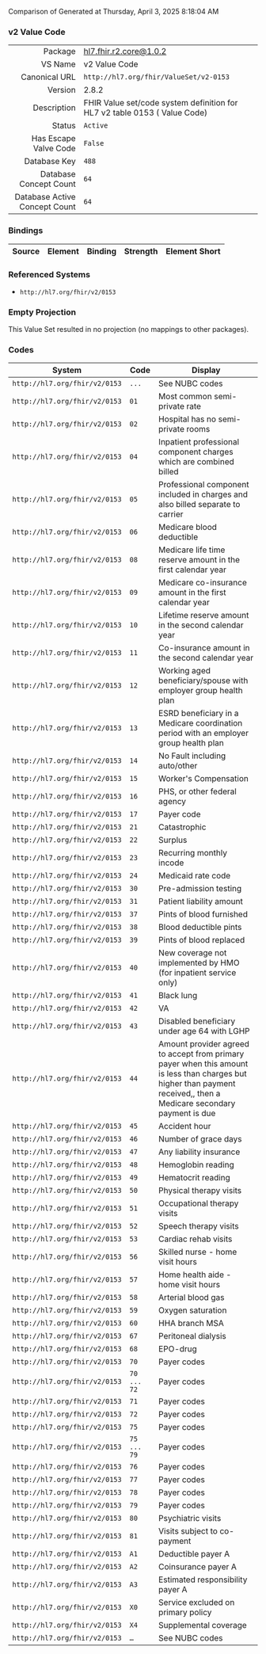 Comparison of 
Generated at Thursday, April 3, 2025 8:18:04 AM

### v2 Value Code

|      |     |
| ---: | --- |
| Package | hl7.fhir.r2.core@1.0.2 |
| VS Name | v2 Value Code |
| Canonical URL | `http://hl7.org/fhir/ValueSet/v2-0153` |
| Version | 2.8.2 |
| Description | FHIR Value set/code system definition for HL7 v2 table 0153 ( Value Code) |
| Status | `Active` |
| Has Escape Valve Code | `False` |
| Database Key | `488` |
| Database Concept Count | `64` |
| Database Active Concept Count | `64` |
### Bindings

| Source | Element | Binding | Strength | Element Short |
| ------ | ------- | ------- | -------- | ------------- |

### Referenced Systems

* `http://hl7.org/fhir/v2/0153`
### Empty Projection

This Value Set resulted in no projection (no mappings to other packages).

### Codes

| System | Code | Display |
| ------ | ---- | ------- |
| `http://hl7.org/fhir/v2/0153` | `...` | See NUBC codes |
| `http://hl7.org/fhir/v2/0153` | `01` | Most common semi-private rate |
| `http://hl7.org/fhir/v2/0153` | `02` | Hospital has no semi-private rooms |
| `http://hl7.org/fhir/v2/0153` | `04` | Inpatient professional component charges which are combined billed |
| `http://hl7.org/fhir/v2/0153` | `05` | Professional component included in charges and also billed separate to carrier |
| `http://hl7.org/fhir/v2/0153` | `06` | Medicare blood deductible |
| `http://hl7.org/fhir/v2/0153` | `08` | Medicare life time reserve amount in the first calendar year |
| `http://hl7.org/fhir/v2/0153` | `09` | Medicare co-insurance amount in the first calendar year |
| `http://hl7.org/fhir/v2/0153` | `10` | Lifetime reserve amount in the second calendar year |
| `http://hl7.org/fhir/v2/0153` | `11` | Co-insurance amount in the second calendar year |
| `http://hl7.org/fhir/v2/0153` | `12` | Working aged beneficiary/spouse with employer group health plan |
| `http://hl7.org/fhir/v2/0153` | `13` | ESRD beneficiary in a Medicare coordination period with an employer group health plan |
| `http://hl7.org/fhir/v2/0153` | `14` | No Fault including auto/other |
| `http://hl7.org/fhir/v2/0153` | `15` | Worker's Compensation |
| `http://hl7.org/fhir/v2/0153` | `16` | PHS, or other federal agency |
| `http://hl7.org/fhir/v2/0153` | `17` | Payer code |
| `http://hl7.org/fhir/v2/0153` | `21` | Catastrophic |
| `http://hl7.org/fhir/v2/0153` | `22` | Surplus |
| `http://hl7.org/fhir/v2/0153` | `23` | Recurring monthly incode |
| `http://hl7.org/fhir/v2/0153` | `24` | Medicaid rate code |
| `http://hl7.org/fhir/v2/0153` | `30` | Pre-admission testing |
| `http://hl7.org/fhir/v2/0153` | `31` | Patient liability amount |
| `http://hl7.org/fhir/v2/0153` | `37` | Pints of blood furnished |
| `http://hl7.org/fhir/v2/0153` | `38` | Blood deductible pints |
| `http://hl7.org/fhir/v2/0153` | `39` | Pints of blood replaced |
| `http://hl7.org/fhir/v2/0153` | `40` | New coverage not implemented by HMO (for inpatient service only) |
| `http://hl7.org/fhir/v2/0153` | `41` | Black lung |
| `http://hl7.org/fhir/v2/0153` | `42` | VA |
| `http://hl7.org/fhir/v2/0153` | `43` | Disabled beneficiary under age 64 with LGHP |
| `http://hl7.org/fhir/v2/0153` | `44` | Amount provider agreed to accept from primary payer when this amount is less than charges but higher than payment received,, then a Medicare secondary payment is due |
| `http://hl7.org/fhir/v2/0153` | `45` | Accident hour |
| `http://hl7.org/fhir/v2/0153` | `46` | Number of grace days |
| `http://hl7.org/fhir/v2/0153` | `47` | Any liability insurance |
| `http://hl7.org/fhir/v2/0153` | `48` | Hemoglobin reading |
| `http://hl7.org/fhir/v2/0153` | `49` | Hematocrit reading |
| `http://hl7.org/fhir/v2/0153` | `50` | Physical therapy visits |
| `http://hl7.org/fhir/v2/0153` | `51` | Occupational therapy visits |
| `http://hl7.org/fhir/v2/0153` | `52` | Speech therapy visits |
| `http://hl7.org/fhir/v2/0153` | `53` | Cardiac rehab visits |
| `http://hl7.org/fhir/v2/0153` | `56` | Skilled nurse - home visit hours |
| `http://hl7.org/fhir/v2/0153` | `57` | Home health aide - home visit hours |
| `http://hl7.org/fhir/v2/0153` | `58` | Arterial blood gas |
| `http://hl7.org/fhir/v2/0153` | `59` | Oxygen saturation |
| `http://hl7.org/fhir/v2/0153` | `60` | HHA branch MSA |
| `http://hl7.org/fhir/v2/0153` | `67` | Peritoneal dialysis |
| `http://hl7.org/fhir/v2/0153` | `68` | EPO-drug |
| `http://hl7.org/fhir/v2/0153` | `70` | Payer codes |
| `http://hl7.org/fhir/v2/0153` | `70 ... 72` | Payer codes |
| `http://hl7.org/fhir/v2/0153` | `71` | Payer codes |
| `http://hl7.org/fhir/v2/0153` | `72` | Payer codes |
| `http://hl7.org/fhir/v2/0153` | `75` | Payer codes |
| `http://hl7.org/fhir/v2/0153` | `75 ... 79` | Payer codes |
| `http://hl7.org/fhir/v2/0153` | `76` | Payer codes |
| `http://hl7.org/fhir/v2/0153` | `77` | Payer codes |
| `http://hl7.org/fhir/v2/0153` | `78` | Payer codes |
| `http://hl7.org/fhir/v2/0153` | `79` | Payer codes |
| `http://hl7.org/fhir/v2/0153` | `80` | Psychiatric visits |
| `http://hl7.org/fhir/v2/0153` | `81` | Visits subject to co-payment |
| `http://hl7.org/fhir/v2/0153` | `A1` | Deductible payer A |
| `http://hl7.org/fhir/v2/0153` | `A2` | Coinsurance payer A |
| `http://hl7.org/fhir/v2/0153` | `A3` | Estimated responsibility payer A |
| `http://hl7.org/fhir/v2/0153` | `X0` | Service excluded on primary policy |
| `http://hl7.org/fhir/v2/0153` | `X4` | Supplemental coverage |
| `http://hl7.org/fhir/v2/0153` | `…` | See NUBC codes |

